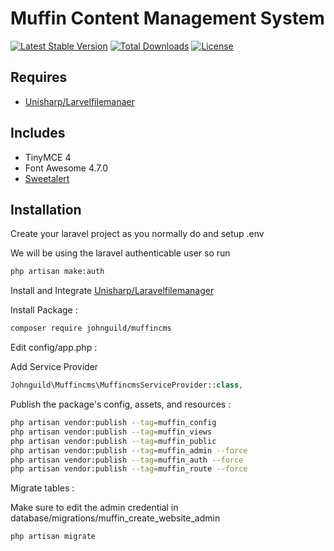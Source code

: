 # Muffin Content Management System
[![Latest Stable Version](https://poser.pugx.org/johnguild/muffincms/v/stable)](https://packagist.org/packages/johnguild/muffincms)
[![Total Downloads](https://poser.pugx.org/johnguild/muffincms/downloads)](https://packagist.org/packages/johnguild/muffincms)
[![License](https://poser.pugx.org/johnguild/muffincms/license)](https://packagist.org/packages/johnguild/muffincms)

## Requires
 * [Unisharp/Larvelfilemanaer](https://github.com/UniSharp/laravel-filemanager)

## Includes
 * TinyMCE 4
 * Font Awesome 4.7.0
 * [Sweetalert](https://github.com/t4t5/sweetalert)

## Installation
Create your laravel project as you normally do and setup .env

We will be using the laravel authenticable user so run

  ```bash
  php artisan make:auth
  ```

Install and Integrate [Unisharp/Laravelfilemanager](https://github.com/UniSharp/laravel-filemanager)

Install Package :

  ```bash
  composer require johnguild/muffincms
  ```

Edit config/app.php :

 Add Service Provider

  ```php
  Johnguild\Muffincms\MuffincmsServiceProvider::class,
  ```

Publish the package's config, assets, and resources :

  ```bash
  php artisan vendor:publish --tag=muffin_config
  php artisan vendor:publish --tag=muffin_views
  php artisan vendor:publish --tag=muffin_public
  php artisan vendor:publish --tag=muffin_admin --force
  php artisan vendor:publish --tag=muffin_auth --force
  php artisan vendor:publish --tag=muffin_route --force
  ```

Migrate tables :

 Make sure to edit the admin credential in database/migrations/muffin_create_website_admin

 ```php
 php artisan migrate
 ```






